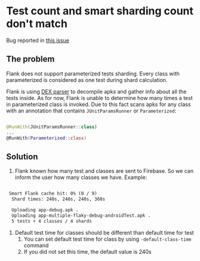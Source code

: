 # Test count and smart sharding count don't match

Bug reported in [this issue](https://github.com/Flank/flank/issues/986)

## The problem

Flank does not support parameterized tests sharding. Every class with parameterized is considered as one test during shard calculation.

Flank is using [DEX parser](https://github.com/linkedin/dex-test-parser) to decompile apks and gather info about all the tests inside. As for now, Flank is unable to determine how many times a test in parameterized class is invoked. Due to this fact scans apks for any class with an annotation that contains `JUnitParamsRunner` or `Parameterized`:

```kotlin

@RunWith(JUnitParamsRunner::class)
...
@RunWith(Parameterized::class)

```

## Solution

1. Flank known how many test and classes are sent to Firebase. So we can inform the user how many classes we have. Example:

```txt

 Smart Flank cache hit: 0% (0 / 9)
  Shard times: 240s, 240s, 240s, 360s

  Uploading app-debug.apk .
  Uploading app-multiple-flaky-debug-androidTest.apk .
  5 tests + 4 classes / 4 shards

```

1. Default test time for classes should be different than default time for test
   1. You can set default test time for class by using ```-default-class-time``` command
   2. If you did not set this time, the default value is 240s
